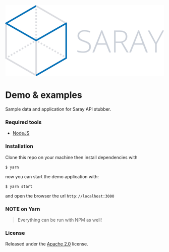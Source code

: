 ![./saray.svg](./saray.svg)

# Demo & examples

Sample data and application for Saray API stubber.

### Required tools
- [NodeJS](https://nodejs.org/)

### Installation
Clone this repo on your machine then install dependencies with

```
$ yarn
```

now you can start the demo application with:

```
$ yarn start
```

and open the browser the url ```http://localhost:3000```

### NOTE on Yarn
> Everything can be run with NPM as well!

### License
Released under the [Apache 2.0](LICENSE) license.
